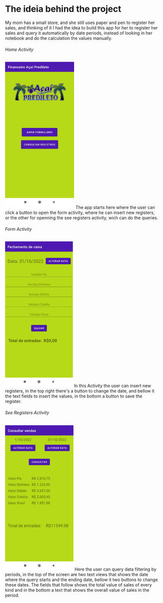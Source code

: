# The ideia behind the project

My mom has a small store, and she still uses paper and pen to register her sales, and thinking of it I had the idea to build this app for her to register her sales and query it automatically by date periods, instead of looking in her notebook and do the calculation the values manually.

###### Home Activity
<img src="readme-images/cash-flow-app-home-page.png" />
The app starts here where the user can click a button to open the form activity, where he can insert new registers, or the other for openning the see registers activity, wich can do the queries.

###### Form Activity
<img src="readme-images/cash-flow-app-form-page.png" />
In this Activity the user can insert new registers, in the top right there's a button to change the date, and bellow it the text fields to insert the values, in the bottom a button to save the register.

###### See Registers Activity
<img src="readme-images/cash-flow-app-query-page.png" />
Here the user can query data filtering by periods, in the top of the screen are two text views that shows the date where the query starts and the ending date, bellow it two buttons to change these dates. The fields that follow shows the total value of sales of every kind and in the bottom a text that shows the overall value of sales in the period.
